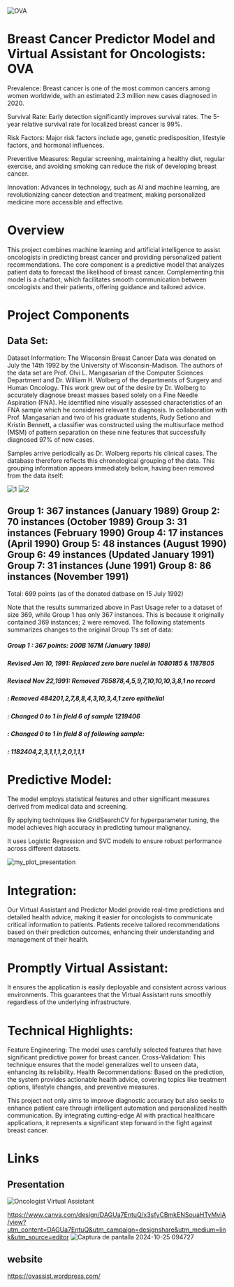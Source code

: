 
![OVA](https://github.com/user-attachments/assets/fa50cc72-3867-438b-9844-718ec5900789)

# Breast Cancer Predictor Model and Virtual Assistant for Oncologists: OVA
Prevalence: Breast cancer is one of the most common cancers among women worldwide, with an estimated 2.3 million new cases diagnosed in 2020.

Survival Rate: Early detection significantly improves survival rates. The 5-year relative survival rate for localized breast cancer is 99%.

Risk Factors: Major risk factors include age, genetic predisposition, lifestyle factors, and hormonal influences.

Preventive Measures: Regular screening, maintaining a healthy diet, regular exercise, and avoiding smoking can reduce the risk of developing breast cancer.

Innovation: Advances in technology, such as AI and machine learning, are revolutionizing cancer detection and treatment, making personalized medicine more accessible and effective.

# Overview
This project combines machine learning and artificial intelligence to assist oncologists in predicting breast cancer and providing personalized patient recommendations. The core component is a predictive model that analyzes patient data to forecast the likelihood of breast cancer. Complementing this model is a chatbot, which facilitates smooth communication between oncologists and their patients, offering guidance and tailored advice.


# Project Components
## Data Set:
Dataset Information:
The Wisconsin Breast Cancer Data was donated on July the 14th 1992 by the University of Wisconsin-Madison. 
The authors of the data set are Prof. Olvi L. Mangasarian of the Computer Sciences Department and Dr. William H. Wolberg of the departments of Surgery and Human Oncology.
This work grew out of the desire by Dr. Wolberg to accurately diagnose breast masses based solely on a Fine Needle Aspiration (FNA). He identified nine visually assessed characteristics of an FNA sample which he considered relevant to diagnosis. In collaboration with Prof. Mangasarian and two of his graduate students, Rudy Setiono and Kristin Bennett, a classifier was constructed using the multisurface method (MSM) of pattern separation on these nine features that successfully diagnosed 97% of new cases.

Samples arrive periodically as Dr. Wolberg reports his clinical cases. The database therefore reflects this chronological grouping of the data. This grouping information appears immediately below, having been removed from the data itself:

![1](https://github.com/user-attachments/assets/aecaf8fb-ac6b-4eab-a62e-a105fc455bde)
![2](https://github.com/user-attachments/assets/8c48b851-e9a8-47d5-8fef-c47c0124453d)

Group 1: 367 instances (January 1989)
Group 2:  70 instances (October 1989)
Group 3:  31 instances (February 1990)
Group 4:  17 instances (April 1990)
Group 5:  48 instances (August 1990)
Group 6:  49 instances (Updated January 1991)
Group 7:  31 instances (June 1991)
Group 8:  86 instances (November 1991)
-----------------------------------------
Total:   699 points (as of the donated datbase on 15 July 1992)

Note that the results summarized above in Past Usage refer to a dataset of size 369, while Group 1 has only 367 instances.  This is because it originally contained 369 instances; 2 were removed.  The following statements summarizes changes to the original Group 1's set of data:

#####  Group 1 : 367 points: 200B 167M (January 1989)

#####  Revised Jan 10, 1991: Replaced zero bare nuclei in 1080185 & 1187805

#####  Revised Nov 22,1991: Removed 765878,4,5,9,7,10,10,10,3,8,1 no record
#####                  : Removed 484201,2,7,8,8,4,3,10,3,4,1 zero epithelial
#####                  : Changed 0 to 1 in field 6 of sample 1219406
#####                  : Changed 0 to 1 in field 8 of following sample:
#####                  : 1182404,2,3,1,1,1,2,0,1,1,1

# Predictive Model:

The model employs statistical features and other significant measures derived from medical data and screening.

By applying techniques like GridSearchCV for hyperparameter tuning, the model achieves high accuracy in predicting tumour malignancy.

It uses Logistic Regression and SVC models to ensure robust performance across different datasets.


![my_plot_presentation](https://github.com/user-attachments/assets/06be56cb-c513-499b-9a0a-a438897df03d)


# Integration:

Our Virtual Assistant and Predictor Model provide real-time predictions and detailed health advice, making it easier for oncologists to communicate critical information to patients.
Patients receive tailored recommendations based on their prediction outcomes, enhancing their understanding and management of their health.

# Promptly Virtual Assistant:

It ensures the application is easily deployable and consistent across various environments.
This guarantees that the Virtual Assistant runs smoothly regardless of the underlying infrastructure.

# Technical Highlights:

Feature Engineering: The model uses carefully selected features that have significant predictive power for breast cancer.
Cross-Validation: This technique ensures that the model generalizes well to unseen data, enhancing its reliability.
Health Recommendations: Based on the prediction, the system provides actionable health advice, covering topics like treatment options, lifestyle changes, and preventive measures.

This project not only aims to improve diagnostic accuracy but also seeks to enhance patient care through intelligent automation and personalized health communication. By integrating cutting-edge AI with practical healthcare applications, it represents a significant step forward in the fight against breast cancer.

# Links
## Presentation
![Oncologist Virtual Assistant](https://github.com/user-attachments/assets/f75af8f7-8740-4d55-9224-4ce8c433089b)

https://www.canva.com/design/DAGUa7EntuQ/x3sfyCBmkENSouaHTyMviA/view?utm_content=DAGUa7EntuQ&utm_campaign=designshare&utm_medium=link&utm_source=editor
![Captura de pantalla 2024-10-25 094727](https://github.com/user-attachments/assets/f14f6408-303f-47cc-b761-43668fccf3c0)

## website
https://ovassist.wordpress.com/
